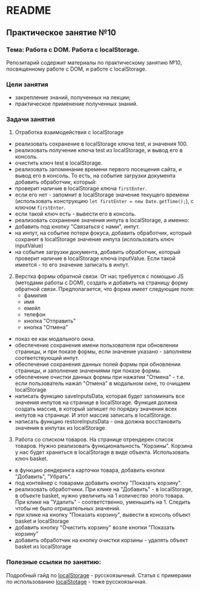 # README

## Практическое занятие №10

### Тема: Работа с DOM. Работа с localStorage.

Репозитарий содержит материалы по практическому занятию №10, посвященному работе с DOM, и работе с localStorage.

### Цели занятия
- закрепление знаний, полученных на лекции;
- практическое применение полученных знаний.

### Задачи занятия
1. Отработка взаимодействия с localStorage
- реализовать сохранение в localStorage ключа test, и значения 100.
- реализовать получение ключа test из localStorage, и вывод его в консоль.
- очистить ключ test в localStorage.
- реализовать запоминание времени первого посещения сайта, и вывод его в консоль. То есть, на событие загрузки документа добавить обработчик, который:
 - проверит наличие в localStorage ключа `firstEnter`.
 - если его нет - запомнит в localStorage значение текущего времени (использовать конструкцию `let firstEnter = new Date.getTime();`), с ключом `firstEnter`.
 - если такой ключ есть - вывести его в консоль.
- реализовать сохранение значения инпута в localStorage, а именно:
 - добавить под кнопку "Связаться с нами", инпут.
 - на инпут, на событие потери фокуса, добавить обработчик, который сохранит в localStorage значение инпута (использовать ключ inputValue)
 - на событие загрузки документа, добавить обработчик, который проверит наличие в localStorage ключа inputValue. Если такой имеется - то его значение записать в инпут.
2. Верстка формы обратной связи. От нас требуется с помощью JS (методами работы с DOM), создать и добавить на страницу форму обратной связи. Предполагается, что форма имеет следующие поля:
   - фамилия
   - имя
   - емейл
   - телефон
   - кнопка "Отправить"
   - кнопка "Отмена"
 - показ ее как модального окна.
 - обеспечение сохранения имени пользователя при обновлении страницы, и при показе формы, если значение указано - заполняем соответствующий инпут.
 - обеспечение сохранения данных полей формы при обновлении страницы, и заполнение значениями при показе формы.
 - обеспечение очистки данных формы при нажатии "Отмена" - т.е. если пользователь нажал "Отмена" в модальном окне, то очищаем localStorage
 - написать функцию saveInputsData, которая будет запоминать все значения инпутов на странице в localStorage. Функция должна создать массив, в который запишет по порядку значения всех инпутов на странице. И этот массив записать в localStorage.
 - написать функцию restoreInputsData - она должна восстановить значения в инпутах из localStorage.
3. Работа со списком товаров. На странице отрендерен список товаров. Нужно реализовать функциональность "Корзины". Корзина у нас будет храниться в localStorage в виде объекта. Использовать ключ basket.
 - в функцию рендеринга карточки товара, добавить кнопки "Добавить", "Убрать".
 - под контейнер с товарами добавить кнопку "Показать корзину".
 - реализовать обработчики. При клике на "Добавить" - в localStorage, в объекте basket, нужно увеличить на 1 количество этого товара. При клике на "Удалить" - соответственно, уменьшить на 1. Следить чтобы не было отрицательных значений.
 - при клике на кнопку "Показать корзину", вывести в консоль объект basket и localStorage
 - добавить кнопку "Очистить корзину" возле кнопки "Показать корзину"
 - добавить обработчик на кнопку очистки корзины - удалять объект basket из localStorage

### Полезные ссылки по занятию:
Подробный гайд по [localStorage](https://learn.javascript.ru/localstorage) - русскоязычный.
Статья с примерами по использованию [localStotage](https://habr.com/ru/articles/496348/) - тоже русскоязычная.